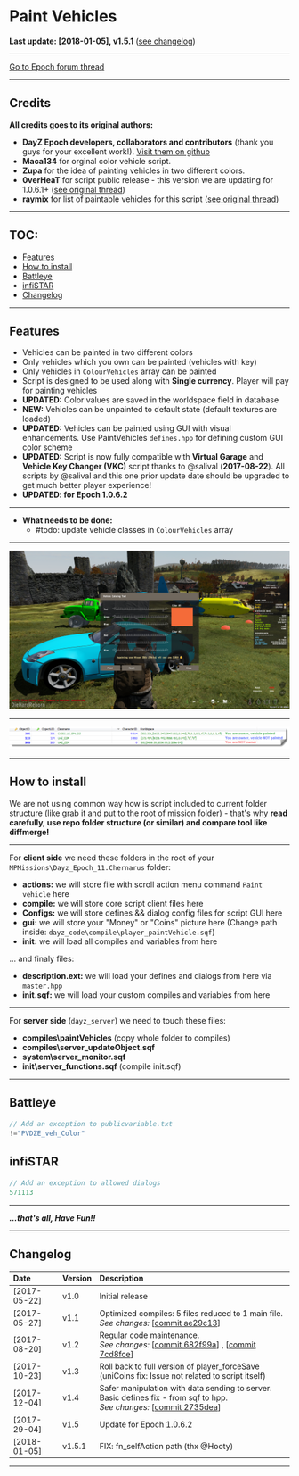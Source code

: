 # Paint Vehicles

**Last update: [2018-01-05], v1.5.1** ([see changelog](#changelog))

---

[Go to Epoch forum thread][scriptthread]

---

## Credits

**All credits goes to its original authors:**

+ **DayZ Epoch developers, collaborators and contributors** (thank you guys for your excellent work!). [Visit them on github][epochdevs]
+ **Maca134** for orginal color vehicle script.
+ **Zupa** for the idea of painting vehicles in two different colors.
+ **0verHeaT** for script public release - this version we are updating for 1.0.6.1+ ([see original thread][overheatthread])
+ **raymix** for list of paintable vehicles for this script ([see original thread][raymixthread])

---

## TOC:
<!-- MarkdownTOC -->

- [Features](#features)
- [How to install](#how-to-install)
- [Battleye](#battleye)
- [infiSTAR](#infistar)
- [Changelog](#changelog)

<!-- /MarkdownTOC -->

---

<a name="features"></a>
## Features

+ Vehicles can be painted in two different colors
+ Only vehicles which you own can be painted (vehicles with key)
+ Only vehicles in `ColourVehicles` array can be painted
+ Script is designed to be used along with **Single currency**. Player will pay for painting vehicles
+ **UPDATED:** Color values are saved in the worldspace field in database
+ **NEW:** Vehicles can be unpainted to default state (default textures are loaded)
+ **UPDATED:** Vehicles can be painted using GUI with visual enhancements. Use PaintVehicles `defines.hpp` for defining custom GUI color scheme
+ **UPDATED:** Script is now fully compatible with **Virtual Garage** and **Vehicle Key Changer (VKC)** script thanks to @salival (**2017-08-22**). All scripts by @salival and this one prior update date should be upgraded to get much better player experience!
+ **UPDATED: for Epoch 1.0.6.2**

---

+ **What needs to be done:**
  + #todo: update vehicle classes in `ColourVehicles` array

---

![Paint Vehicles showcase](Preview/Showcase.png)

---

![Paint Vehicles DB showcase](Preview/db_preview.png)

---

<a name="how-to-install"></a>
## How to install
We are not using common way how is script included to current folder structure (like grab it and put to the root of mission folder) - that's why **read carefully, use repo folder structure (or similar) and compare tool like diffmerge!**

---

For **client side** we need these folders in the root of your `MPMissions\Dayz_Epoch_11.Chernarus` folder:

+ **actions:** we will store file with scroll action menu command `Paint vehicle` here
+ **compile:** we will store core script client files here
+ **Configs:** we will store defines && dialog config files for script GUI here
+ **gui:** we will store your "Money" or "Coins" picture here (Change path inside: `dayz_code\compile\player_paintVehicle.sqf`)
+ **init:** we will load all compiles and variables from here

... and finaly files:

+ **description.ext:** we will load your defines and dialogs from here via `master.hpp` 
+ **init.sqf:** we will load your custom compiles and variables from here

---

For **server side** (`dayz_server`) we need to touch these files:

+ **compiles\paintVehicles** (copy whole folder to compiles)
+ **compiles\server_updateObject.sqf**
+ **system\server_monitor.sqf**
+ **init\server_functions.sqf** (compile init.sqf)

---

<a name="battleye"></a>
## Battleye

```c
// Add an exception to publicvariable.txt
!="PVDZE_veh_Color"
```

<a name="infistar"></a>
## infiSTAR

```c
// Add an exception to allowed dialogs
571113
```

---

**_...that's all, Have Fun!!_**

---

<a name="changelog"></a>
## Changelog

| Date         | Version | Description                                                                                                                        |
| :---         | :---    | :---                                                                                                                               |
| [2017-05-22] | v1.0    | Initial release                                                                                                                    |
| [2017-05-27] | v1.1    | Optimized compiles: 5 files reduced to 1 main file.<br>_See changes:_ [[commit ae29c13][update1]]                                  |
| [2017-08-20] | v1.2    | Regular code maintenance.<br>_See changes:_ [[commit 682f99a][update2]] , [[commit 7cd8fce][update3]]                              |
| [2017-10-23] | v1.3    | Roll back to full version of player_forceSave (uniCoins fix: Issue not related to script itself)                                   |
| [2017-12-04] | v1.4    | Safer manipulation with data sending to server. Basic defines fix - from sqf to hpp.<br>_See changes:_ [[commit 2735dea][update4]] |
| [2017-29-04] | v1.5    | Update for Epoch 1.0.6.2                                                                                                           |
| [2018-01-05] | v1.5.1  | FIX: fn_selfAction path (thx @Hooty)                                                                                               |

---

[scriptthread]: https://epochmod.com/forum/topic/43949-re-release-paint-vehicles-script-using-single-currency-updated-to-1061-and-upgraded/ "Go to source"
[epochdevs]: https://github.com/EpochModTeam/DayZ-Epoch "Go to source"
[overheatthread]: https://epochmod.com/forum/topic/18624-release-paint-vehicles/ "Go to source"
[raymixthread]: https://epochmod.com/forum/topic/19651-extras-full-list-of-paintable-vehicles-for-paint-vehicles-script/ "Go to source"
[update1]: https://github.com/infobeny/PaintVehicles/commit/ae29c1349802095025c6d8296f97d7e594988150 "See changes"
[update2]: https://github.com/infobeny/PaintVehicles/commit/682f99ac5a4432e8b47035d030dede9c5002eb13 "See changes"
[update3]: https://github.com/infobeny/PaintVehicles/commit/7cd8fced0fc836f90d461508b75119395f8fa0e0 "See changes"
[update4]: https://github.com/infobeny/PaintVehicles/commit/2735dea1120566e926aacd3a5ada7f9c880f88af "See changes"
